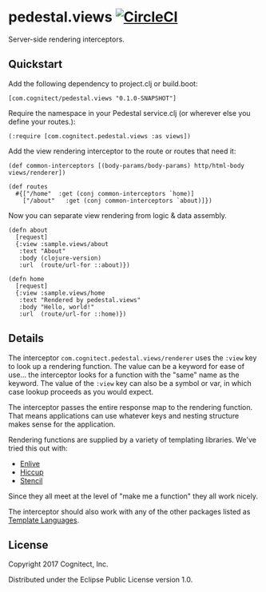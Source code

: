 # pedestal.views  [![CircleCI](https://circleci.com/gh/cognitect-labs/pedestal.views.svg?style=svg)](https://circleci.com/gh/cognitect-labs/pedestal.views)

Server-side rendering interceptors.

## Quickstart

Add the following dependency to project.clj or build.boot:

    [com.cognitect/pedestal.views "0.1.0-SNAPSHOT"]

Require the namespace in your Pedestal service.clj (or wherever else
you define your routes.):

    (:require [com.cognitect.pedestal.views :as views])

Add the view rendering interceptor to the route or routes that need
it:

    (def common-interceptors [(body-params/body-params) http/html-body views/renderer])

    (def routes
      #{["/home"  :get (conj common-interceptors `home)]
        ["/about"   :get (conj common-interceptors `about)]})

Now you can separate view rendering from logic & data assembly.

    (defn about
      [request]
      {:view :sample.views/about
       :text "About"
       :body (clojure-version)
       :url  (route/url-for ::about)})

    (defn home
      [request]
      {:view :sample.views/home
       :text "Rendered by pedestal.views"
       :body "Hello, world!"
       :url  (route/url-for ::home)})

## Details

The interceptor `com.cognitect.pedestal.views/renderer` uses the
`:view` key to look up a rendering function. The value can be a
keyword for ease of use... the interceptor looks for a function with
the "same" name as the keyword. The value of the `:view` key can also
be a symbol or var, in which case lookup proceeds as you would
expect.

The interceptor passes the entire response map to the rendering
function. That means applications can use whatever keys and nesting
structure makes sense for the application.

Rendering functions are supplied by a variety of templating
libraries. We've tried this out with:

- [Enlive](https://github.com/cgrand/enlive)
- [Hiccup](https://github.com/weavejester/hiccup)
- [Stencil](https://github.com/davidsantiago/stencil)

Since they all meet at the level of "make me a function" they all work
nicely.

The interceptor should also work with any of the other packages listed
as [Template Languages](https://www.clojure-toolbox.com).

## License

Copyright 2017 Cognitect, Inc.

Distributed under the Eclipse Public License version 1.0.
